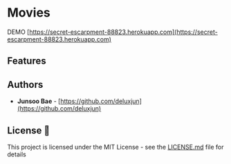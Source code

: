 # Movies

DEMO
[https://secret-escarpment-88823.herokuapp.com](https://secret-escarpment-88823.herokuapp.com)

## Features


## Authors

- **Junsoo Bae** - [https://github.com/deluxjun](https://github.com/deluxjun)

## License 📄

This project is licensed under the MIT License - see the [LICENSE.md](LICENSE.md) file for details